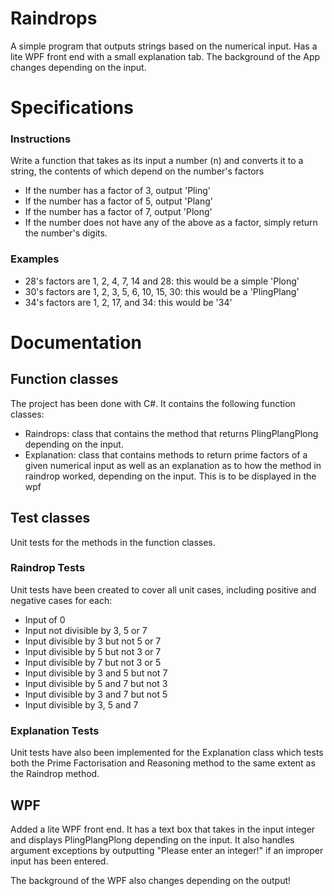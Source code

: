 # Raindrops
A simple program that outputs strings based on the numerical input. Has a lite WPF front end with a small explanation tab. The background of the App changes depending on the input.

# Specifications

### Instructions

Write a function that takes as its input a number (n) and converts it to a string, the contents of which depend on the number's factors

+ If the number has a factor of 3, output 'Pling'
+ If the number has a factor of 5, output 'Plang'
+ If the number has a factor of 7, output 'Plong'
+ If the number does not have any of the above as a factor, simply return the number's digits.

### Examples
+ 28's factors are 1, 2, 4, 7, 14 and 28: this would be a simple 'Plong'
+ 30's factors are 1, 2, 3, 5, 6, 10, 15, 30: this would be a 'PlingPlang'
+ 34's factors are 1, 2, 17, and 34: this would be '34'

# Documentation

## Function classes

The project has been done with C#. It contains the following function classes:

+ Raindrops: class that contains the method that returns PlingPlangPlong depending on the input.
+ Explanation: class that contains methods to return prime factors of a given numerical input as well as an explanation as to how the method in raindrop worked, depending on the input. This is to be displayed in the wpf

## Test classes

Unit tests for the methods in the function classes.

### Raindrop Tests

Unit tests have been created to cover all unit cases, including positive and negative cases for each:

+ Input of 0
+ Input not divisible by 3, 5 or 7
+ Input divisible by 3 but not 5 or 7
+ Input divisible by 5 but not 3 or 7
+ Input divisible by 7 but not 3 or 5
+ Input divisible by 3 and 5 but not 7
+ Input divisible by 5 and 7 but not 3
+ Input divisible by 3 and 7 but not 5
+ Input divisible by 3, 5 and 7

### Explanation Tests

Unit tests have also been implemented for the Explanation class which tests both the Prime Factorisation and Reasoning method to the same extent as the Raindrop method.

## WPF

Added a lite WPF front end. It has a text box that takes in the input integer and displays PlingPlangPlong depending on the input. It also handles argument exceptions by outputting "Please enter an integer!" if an improper input has been entered.

The background of the WPF also changes depending on the output!
